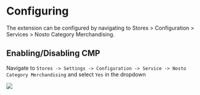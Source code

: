 # Configuring

The extension can be configured by navigating to Stores &gt; Configuration &gt; Services &gt; Nosto Category Merchandising.

## Enabling/Disabling CMP

Navigate to `Stores -> Settings -> Configuration -> Service -> Nosto Category Merchandising` and select `Yes` in the dropdown

![](../../.gitbook/assets/cmp1.png)

## 

